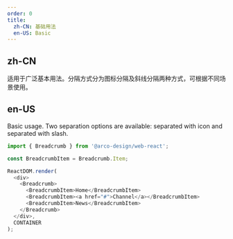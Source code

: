 ```yaml
---
order: 0
title: 
  zh-CN: 基础用法
  en-US: Basic
---
```


## zh-CN

适用于广泛基本用法。分隔方式分为图标分隔及斜线分隔两种方式，可根据不同场景使用。

## en-US

Basic usage. Two separation options are available: separated with icon and separated with slash.

```js
import { Breadcrumb } from '@arco-design/web-react';

const BreadcrumbItem = Breadcrumb.Item;

ReactDOM.render(
  <div>
    <Breadcrumb>
      <BreadcrumbItem>Home</BreadcrumbItem>
      <BreadcrumbItem><a href="#">Channel</a></BreadcrumbItem>
      <BreadcrumbItem>News</BreadcrumbItem>
    </Breadcrumb>
  </div>,
  CONTAINER
);
```
